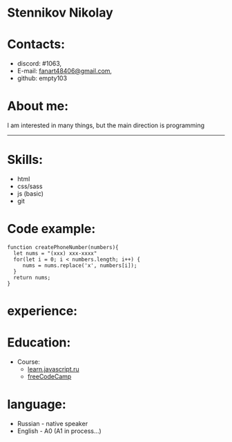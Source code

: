 # Stennikov Nikolay

# Contacts:
* discord: #1063,
* E-mail: fanart48406@gmail.com,
* github: empty103


# About me:
I am interested in many things, but the main   direction is programming 

***

# Skills:
* html
* css/sass
* js (basic)
* git


# Code example:

```
function createPhoneNumber(numbers){
  let nums = "(xxx) xxx-xxxx"
  for(let i = 0; i < numbers.length; i++) {
     nums = nums.replace('x', numbers[i]);
  }
  return nums;
} 
```


# experience:


# Education:

* Course:
    * [learn.javascript.ru](https://learn.javascript.ru/)
    * [freeCodeCamp](https://www.freecodecamp.org/)


# language:
* Russian - native speaker
* English - A0 (A1 in process…)

